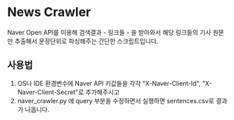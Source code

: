 News Crawler
=====
Naver Open API를 이용해 검색결과 - 링크들 - 을 받아와서 해당 링크들의 기사 원문만 추출해서 문장단위로 파싱해주는 간단한 스크립트입니다.

사용법
-----
1) OS나 IDE 환경변수에 Naver API 키값들을 각각 "X-Naver-Client-Id", "X-Naver-Client-Secret"로 추가해주시고
2) naver_crawler.py 에 query 부분을 수정하면서 실행하면 sentences.csv로 결과가 나옵니다.
